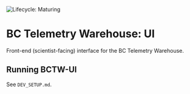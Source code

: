 ![Lifecycle: Maturing](https://img.shields.io/badge/Lifecycle-Maturing-007EC6)

# BC Telemetry Warehouse: UI #

Front-end (scientist-facing) interface for the BC Telemetry Warehouse. 

## Running BCTW-UI ##

See `DEV_SETUP.md`.
